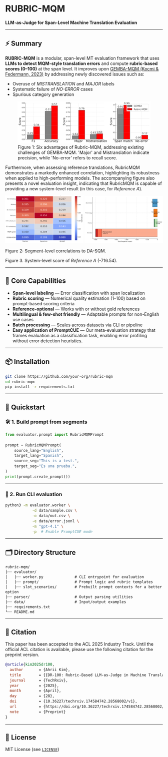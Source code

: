 # RUBRIC-MQM

**LLM-as-Judge for Span-Level Machine Translation Evaluation**

---

## ⚡ Summary

**RUBRIC-MQM** is a modular, span-level MT evaluation framework that uses **LLMs to detect MQM-style translation errors** and compute **rubric-based scores (0–100)** at the span level. It improves upon [GEMBA-MQM (Kocmi & Federmann, 2023)](https://github.com/MicrosoftTranslator/GEMBA) by addressing newly discovered issues such as:

- Overuse of _MISTRANSLATION_ and _MAJOR_ labels  
- Systematic failure of _NO-ERROR_ cases  
- Spurious category generation

<figure>
    <img src="data/images/compare.png", alt="GEMBA vs. Rubric", width="500">
    <figcaption>Figure 1: Six advantages of Rubric-MQM, addressing existing challenges of GEMBA-MQM. 'Major' and Mistranslation indicate precision, while 'No-error' refers to recall score.
</figure>

Furthermore, when assessing reference translations, RubricMQM demonstrates a markedly enhanced correlation, highlighting its robustness when applied to high-performing models. The accompanying figure also presents a novel evaluation insight, indicating that RubricMQM is capable of providing a new system-level result (in this case, for _Reference A_).

<p float="center">
  <img src="data/images/correlation.png" alt="Correlation" width="250"/>
  <img src="data/images/new_result.png", alt="New Finding", width="250"/>
</p>
Figure 2: Segment-level correlations to DA-SQM.

Figure 3. System-level score of _Reference A_ (-716.54).

---

## 🧩 Core Capabilities

- **Span-level labeling** — Error classification with span localization  
- **Rubric scoring** — Numerical quality estimation (1–100) based on prompt-based scoring criteria  
- **Reference-optional** — Works with or without gold references  
- **Multilingual & few-shot friendly** — Adaptable prompts for non-English use cases  
- **Batch processing** — Scales across datasets via CLI or pipeline  
- **Easy application of PromptCUE** — Our meta-evaluation strategy that frames evaluation as a classification task, enabling error profiling without error detection heuristics.

---

## 📦 Installation

```bash
git clone https://github.com/your-org/rubric-mqm
cd rubric-mqm
pip install -r requirements.txt
```

---

## 🚀 Quickstart

### 🛠️ 1. Build prompt from segments

```python
from evaluator.prompt import RubricMQMPrompt

prompt = RubricMQMPrompt(
    source_lang="English",
    target_lang="Spanish",
    source_seg="This is a test.",
    target_seg="Es una prueba.",
)
print(prompt.create_prompt())
```

---

### 🧪 2. Run CLI evaluation

```bash
python3 -m evaluator.worker \
            -d data/sample.csv \
            -o data/out.csv \
            -e data/error.jsonl \
            -m "gpt-4.1" \
            -p  # Enable PromptCUE mode
```

---

## 🗂 Directory Structure

```
rubric-mqm/
├── evaluator/
│   ├── worker.py              # CLI entrypoint for evaluation
│   ├── prompt/                # Prompt logic and rubric templates
│   ├── slot_scenarios/        # Prebuilt prompt contexts for a better option
├── parser/                    # Output parsing utilities
├── data/                      # Input/output examples
├── requirements.txt
└── README.md
```

---

## 🔖 Citation
This paper has been accepted to the ACL 2025 Industry Track. Until the official ACL citation is available, please use the following citation for the preprint version.

```bibtex
@article{kim2025dr100,
  author       = {Ahrii Kim},
  title        = {{DR-100: Rubric-Based LLM-as-Judge in Machine Translation Via a Simple Meta-Evaluation Framework}},
  journal      = {TechRxiv},
  year         = {2025},
  month        = {April},
  day          = {28},
  doi          = {10.36227/techrxiv.174584742.28568002/v1},
  url          = {https://doi.org/10.36227/techrxiv.174584742.28568002/v1},
  note         = {Preprint}
}
```

---

## 📄 License

MIT License (see [`LICENSE`](LICENSE))
